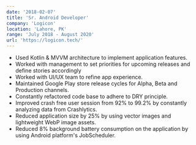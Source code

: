 ```yaml
---
date: '2018-02-07'
title: 'Sr. Android Developer'
company: 'Logicon'
location: 'Lahore, PK'
range: 'July 2018 - August 2020'
url: 'https://logicon.tech/'
---
```


- Used Kotlin & MVVM architecture to implement application features.
- Worked with management to set priorities for upcoming releases and define stories accordingly
- Worked with UI/UX team to refine app experience.
- Maintained Google Play store release cycles for Alpha, Beta and Production channels.
- Constantly refactored code base to adhere to DRY principle.
- Improved crash free user session from 92% to 99.2% by constantly analyzing data from Crashlytics.
- Reduced application size by 25% by using vector images and lightweight WebP image assets.
- Reduced 8% background battery consumption on the application by using Android platform's JobScheduler.
